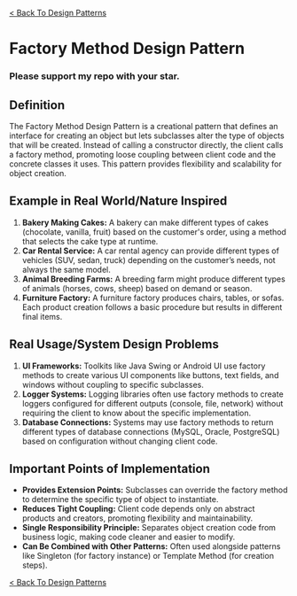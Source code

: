[< Back To Design Patterns](../../../)

# Factory Method Design Pattern
### Please support my repo with your star.

## Definition
The Factory Method Design Pattern is a creational pattern that defines an interface for creating an object but lets subclasses alter the type of objects that will be created. Instead of calling a constructor directly, the client calls a factory method, promoting loose coupling between client code and the concrete classes it uses. This pattern provides flexibility and scalability for object creation.

## Example in Real World/Nature Inspired
1. **Bakery Making Cakes:** A bakery can make different types of cakes (chocolate, vanilla, fruit) based on the customer's order, using a method that selects the cake type at runtime.
2. **Car Rental Service:** A car rental agency can provide different types of vehicles (SUV, sedan, truck) depending on the customer’s needs, not always the same model.
3. **Animal Breeding Farms:** A breeding farm might produce different types of animals (horses, cows, sheep) based on demand or season.
4. **Furniture Factory:** A furniture factory produces chairs, tables, or sofas. Each product creation follows a basic procedure but results in different final items.

## Real Usage/System Design Problems
1. **UI Frameworks:** Toolkits like Java Swing or Android UI use factory methods to create various UI components like buttons, text fields, and windows without coupling to specific subclasses.
2. **Logger Systems:** Logging libraries often use factory methods to create loggers configured for different outputs (console, file, network) without requiring the client to know about the specific implementation.
3. **Database Connections:** Systems may use factory methods to return different types of database connections (MySQL, Oracle, PostgreSQL) based on configuration without changing client code.

## Important Points of Implementation
- **Provides Extension Points:** Subclasses can override the factory method to determine the specific type of object to instantiate.
- **Reduces Tight Coupling:** Client code depends only on abstract products and creators, promoting flexibility and maintainability.
- **Single Responsibility Principle:** Separates object creation code from business logic, making code cleaner and easier to modify.
- **Can Be Combined with Other Patterns:** Often used alongside patterns like Singleton (for factory instance) or Template Method (for creation steps).

[< Back To Design Patterns](../../../)
